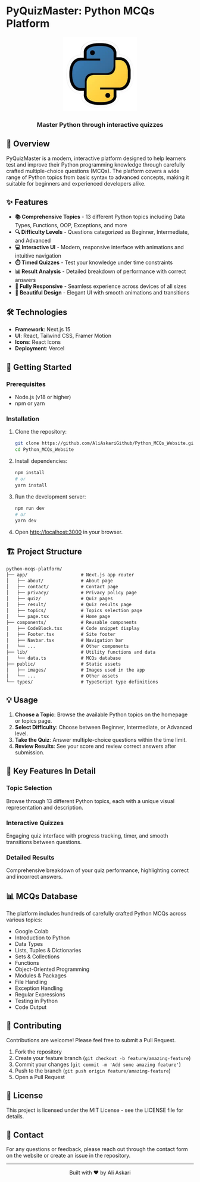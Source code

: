 # PyQuizMaster: Python MCQs Platform

<div align="center">
  <img src="public/logo.png" alt="PyQuizMaster Logo" width="200" />
  <h3>Master Python through interactive quizzes</h3>
</div>

## 🚀 Overview

PyQuizMaster is a modern, interactive platform designed to help learners test and improve their Python programming knowledge through carefully crafted multiple-choice questions (MCQs). The platform covers a wide range of Python topics from basic syntax to advanced concepts, making it suitable for beginners and experienced developers alike.

## ✨ Features

- **📚 Comprehensive Topics** - 13 different Python topics including Data Types, Functions, OOP, Exceptions, and more
- **🔍 Difficulty Levels** - Questions categorized as Beginner, Intermediate, and Advanced
- **💻 Interactive UI** - Modern, responsive interface with animations and intuitive navigation
- **⏱️ Timed Quizzes** - Test your knowledge under time constraints
- **📊 Result Analysis** - Detailed breakdown of performance with correct answers
- **📱 Fully Responsive** - Seamless experience across devices of all sizes
- **🎨 Beautiful Design** - Elegant UI with smooth animations and transitions

## 🛠️ Technologies

- **Framework**: Next.js 15
- **UI**: React, Tailwind CSS, Framer Motion
- **Icons**: React Icons
- **Deployment**: Vercel

## 🔧 Getting Started

### Prerequisites

- Node.js (v18 or higher)
- npm or yarn

### Installation

1. Clone the repository:
   ```bash
   git clone https://github.com/AliAskariGithub/Python_MCQs_Website.git
   cd Python_MCQs_Website
   ```

2. Install dependencies:
   ```bash
   npm install
   # or
   yarn install
   ```

3. Run the development server:
   ```bash
   npm run dev
   # or
   yarn dev
   ```

4. Open [http://localhost:3000](http://localhost:3000) in your browser.

## 🏗️ Project Structure

```
python-mcqs-platform/
├── app/                    # Next.js app router
│   ├── about/              # About page
│   ├── contact/            # Contact page
│   ├── privacy/            # Privacy policy page
│   ├── quiz/               # Quiz pages
│   ├── result/             # Quiz results page
│   ├── topics/             # Topics selection page
│   └── page.tsx            # Home page
├── components/             # Reusable components
│   ├── CodeBlock.tsx       # Code snippet display
│   ├── Footer.tsx          # Site footer
│   ├── Navbar.tsx          # Navigation bar
│   └── ...                 # Other components
├── lib/                    # Utility functions and data
│   └── data.ts             # MCQs database
├── public/                 # Static assets
│   ├── images/             # Images used in the app
│   └── ...                 # Other assets
└── types/                  # TypeScript type definitions
```

## 💡 Usage

1. **Choose a Topic**: Browse the available Python topics on the homepage or topics page.
2. **Select Difficulty**: Choose between Beginner, Intermediate, or Advanced level.
3. **Take the Quiz**: Answer multiple-choice questions within the time limit.
4. **Review Results**: See your score and review correct answers after submission.

## 🌟 Key Features In Detail

### Topic Selection
Browse through 13 different Python topics, each with a unique visual representation and description.

### Interactive Quizzes
Engaging quiz interface with progress tracking, timer, and smooth transitions between questions.

### Detailed Results
Comprehensive breakdown of your quiz performance, highlighting correct and incorrect answers.

## 📊 MCQs Database

The platform includes hundreds of carefully crafted Python MCQs across various topics:

- Google Colab
- Introduction to Python
- Data Types
- Lists, Tuples & Dictionaries
- Sets & Collections
- Functions
- Object-Oriented Programming
- Modules & Packages
- File Handling
- Exception Handling
- Regular Expressions
- Testing in Python
- Code Output

## 🤝 Contributing

Contributions are welcome! Please feel free to submit a Pull Request.

1. Fork the repository
2. Create your feature branch (`git checkout -b feature/amazing-feature`)
3. Commit your changes (`git commit -m 'Add some amazing feature'`)
4. Push to the branch (`git push origin feature/amazing-feature`)
5. Open a Pull Request

## 📜 License

This project is licensed under the MIT License - see the LICENSE file for details.

## 📧 Contact

For any questions or feedback, please reach out through the contact form on the website or create an issue in the repository.

---

<div align="center">
  <p>Built with ❤️ by Ali Askari</p>
</div>
